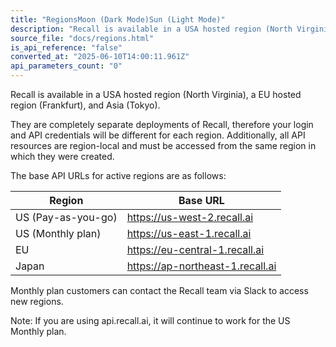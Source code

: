 ```yaml
---
title: "RegionsMoon (Dark Mode)Sun (Light Mode)"
description: "Recall is available in a USA hosted region (North Virginia), a EU hosted region (Frankfurt), and Asia (Tokyo). They are completely separate deployments of Recall, therefore your login and API credentials will be different for each region. Additionally, all API resources are region-local and must be ..."
source_file: "docs/regions.html"
is_api_reference: "false"
converted_at: "2025-06-10T14:00:11.961Z"
api_parameters_count: "0"
---
```

Recall is available in a USA hosted region (North Virginia), a EU hosted region (Frankfurt), and Asia (Tokyo).

They are completely separate deployments of Recall, therefore your login and API credentials will be different for each region. Additionally, all API resources are region-local and must be accessed from the same region in which they were created.

The base API URLs for active regions are as follows:

| Region | Base URL |
| --- | --- |
| US (Pay-as-you-go) | https://us-west-2.recall.ai |
| US (Monthly plan) | https://us-east-1.recall.ai |
| EU | https://eu-central-1.recall.ai |
| Japan | https://ap-northeast-1.recall.ai |



Monthly plan customers can contact the Recall team via Slack to access new regions.

Note: If you are using api.recall.ai, it will continue to work for the US Monthly plan.
